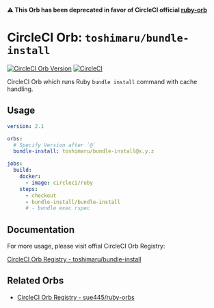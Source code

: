 **:warning: This Orb has been deprecated in favor of CircleCI official [ruby-orb](https://github.com/CircleCI-Public/ruby-orb)**

# CircleCI Orb: `toshimaru/bundle-install` 

[![CircleCI Orb Version](https://img.shields.io/badge/endpoint.svg?url=https://badges.circleci.io/orb/toshimaru/bundle-install)](https://circleci.com/orbs/registry/orb/toshimaru/bundle-install)
[![CircleCI](https://circleci.com/gh/toshimaru/bundle-install.svg?style=svg)](https://circleci.com/gh/toshimaru/bundle-install)

CircleCI Orb which runs Ruby `bundle install` command with cache handling.

## Usage

```yml
version: 2.1

orbs:
  # Specify Version after `@`
  bundle-install: toshimaru/bundle-install@x.y.z

jobs:
  build:
    docker:
      - image: circleci/ruby
    steps:
      - checkout
      - bundle-install/bundle-install
      # - bundle exec rspec
```

## Documentation

For more usage, please visit offial CircleCI Orb Registry:

[CircleCI Orb Registry - toshimaru/bundle-install](https://circleci.com/orbs/registry/orb/toshimaru/bundle-install)

## Related Orbs

- [CircleCI Orb Registry - sue445/ruby-orbs](https://circleci.com/orbs/registry/orb/sue445/ruby-orbs)

